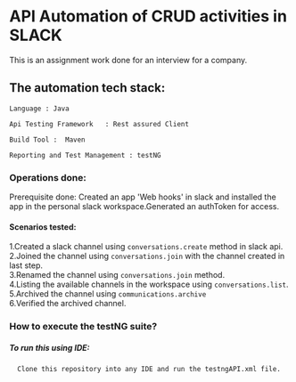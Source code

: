 # API Automation of CRUD activities in SLACK
This is an assignment work done for an interview for a company.
## The automation tech stack:
`Language : Java`

`Api Testing Framework   : Rest assured Client`

`Build Tool :  Maven` 

`Reporting and Test Management : testNG`

### Operations done:

Prerequisite done: Created an app 'Web hooks' in slack and installed the app in the personal slack workspace.Generated an authToken for access.

#### Scenarios tested:
1.Created a slack channel using `conversations.create` method in slack api.  
2.Joined the channel using `conversations.join` with the channel created in last step.  
3.Renamed the channel using `conversations.join` method.  
4.Listing the available channels in the workspace using   `conversations.list`.  
5.Archived the channel using `communications.archive`  
6.Verified the archived channel.


### How to execute the testNG suite?
##### To run this using IDE:
      Clone this repository into any IDE and run the testngAPI.xml file.

